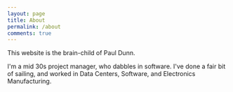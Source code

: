 ```yaml
---
layout: page
title: About
permalink: /about
comments: true
---
```


This website is the brain-child of Paul Dunn.

I'm a mid 30s project manager, who dabbles in software. I've done a fair bit of sailing, and worked in Data Centers, Software, and Electronics Manufacturing.
